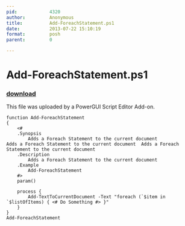 ```yaml
---
pid:            4320
author:         Anonymous
title:          Add-ForeachStatement.ps1
date:           2013-07-22 15:10:19
format:         posh
parent:         0

---
```


# Add-ForeachStatement.ps1

### [download](//scripts/4320.ps1)

This file was uploaded by a PowerGUI Script Editor Add-on.

```posh
function Add-ForeachStatement
{
    <#
    .Synopsis
        Adds a Foreach Statement to the current document		   Adds a Foreach Statement to the current document  Adds a Foreach Statement to the current document
    .Description
        Adds a Foreach Statement to the current document
    .Example
        Add-ForeachStatement    
    #>
    param()
	
	process {
		Add-TextToCurrentDocument -Text "foreach (`$item in `$listOfItems) { <# Do Something #> }"	
	}	
}
Add-ForeachStatement
```
